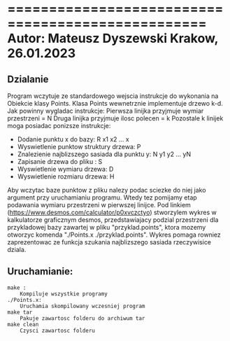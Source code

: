==================================================
Autor: Mateusz Dyszewski        Krakow, 26.01.2023
==================================================

## Dzialanie
Program wczytuje ze standardowego wejscia instrukcje do wykonania na Obiekcie klasy Points. Klasa Points wewnetrznie implementuje drzewo k-d.
Jak powinny wygladac instrukcje:
Pierwsza linijka przyjmuje wymiar przestrzeni = N
Druga linijka przyjmuje ilosc polecen = k
Pozostale k linijek moga posiadac ponizsze instrukcje:
- Dodanie punktu x do bazy:
   R x1 x2 ... x
- Wyswietlenie punktow struktury drzewa:
   P
- Znalezienie najblizszego sasiada dla punktu y:
   N y1 y2 ... yN
- Zapisanie drzewa do pliku :
   S <sciezka do pliku>
- Wyswietlenie wymiaru drzewa:
   D
- Wyswietlenie rozmiaru drzewa:
   H
    
Aby wczytac baze punktow z pliku nalezy podac sciezke do niej jako argument przy uruchamianiu programu. Wtedy tez pomijamy etap podawania wymiaru przestrzeni w pierwszej linijce. Pod linkiem (https://www.desmos.com/calculator/p0xvczctyo) stworzylem wykres w kalkulatorze graficznym desmos, przedstawiajacy podzial przestrzeni dla przykladowej bazy zawartej w pliku "przyklad.points", ktora mozemy otworzyc komenda "./Points.x ./przyklad.points". Wykres pomaga rowniez zaprezentowac ze funkcja szukania najblizszego sasiada rzeczywisice dziala.

## Uruchamianie:
    make : 
        Kompiluje wszystkie programy
    ./Points.x:
        Uruchamia skompilowany wczesniej program
    make tar
        Pakuje zawartosc folderu do archiwum tar
    make clean
        Czysci zawartosc folderu
